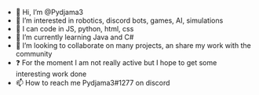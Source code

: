 - 👋 Hi, I’m @Pydjama3
- 👀 I’m interested in robotics, discord bots, games, AI, simulations
- 📝 I can code in JS, python, html, css
- 🌱 I’m currently learning Java and C#
- 💞️ I’m looking to collaborate on many projects, an share my work with the community
- ❓ For the moment I am not really active but I hope to get some interesting work done
- 📫 How to reach me Pydjama3#1277 on discord

<!---
Pydjama3/Pydjama3 is a ✨ special ✨ repository because its `README.md` (this file) appears on your GitHub profile.
You can click the Preview link to take a look at your changes.
--->

